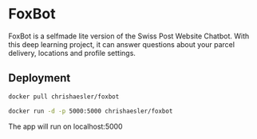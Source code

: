 # FoxBot
FoxBot is a selfmade lite version of the Swiss Post Website Chatbot. With this deep learning project, it can answer questions about your parcel delivery, locations and profile settings.

## Deployment
```bash
docker pull chrishaesler/foxbot
```
```bash
docker run -d -p 5000:5000 chrishaesler/foxbot
```
The app will run on localhost:5000
